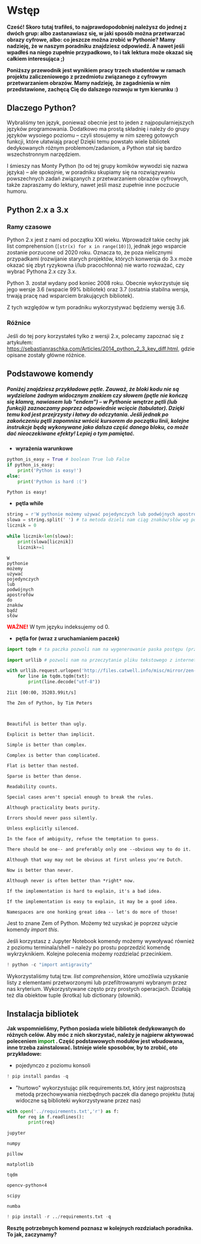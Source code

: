
# Wstęp

**Cześć! Skoro tutaj trafiłeś, to najprawdopodobniej należysz do jednej z dwóch grup: albo zastanawiasz się, w jaki sposób można przetwarzać obrazy cyfrowe, albo: co jeszcze można zrobić w Pythonie? Mamy nadzieję, że w&nbsp;naszym poradniku znajdziesz odpowiedź. A nawet jeśli wpadłeś na niego zupełnie przypadkowo, to i tak lektura może okazać się całkiem interesująca ;)**

**Poniższy przewodnik jest wynikiem pracy trzech studentów w ramach projektu zaliczeniowego z przedmiotu związanego z cyfrowym przetwarzaniem obrazów. Mamy nadzieję, że zagadnienia w nim przedstawione, zachęcą Cię do dalszego rozwoju w tym kierunku :)**

## Dlaczego Python?

Wybraliśmy ten język, ponieważ obecnie jest to jeden z najpopularniejszych języków programowania. Dodatkowo ma prostą składnię i należy do grupy języków wysoiego poziomu – czyli stosujemy w nim szereg gotowych funkcji, które ułatwiają pracę! Dzięki temu powstało wiele bibliotek dedykowanych różnym problemom/zadaniom, a Python stał się bardzo wszechstronnym narzędziem. 

I śmieszy nas Monty Python (to od tej grupy komików wywodzi się nazwa języka) – ale spokojnie, w poradniku skupiamy się na rozwiązywaniu powszechnych zadań związanych z przetwarzaniem obrazów cyfrowych, także zapraszamy do lektury, nawet jeśli masz zupełnie inne poczucie humoru.  

## Python 2.x a 3.x

### Ramy czasowe

Python 2.x jest z nami od początku XXI wieku. Wprowadził takie cechy jak list comprehension (`[str(x) for x in range(10)]`), jednak jego wsparcie zostanie porzucone od 2020 roku. Oznacza to, że poza nielicznymi przypadkami (rozwijanie starych projektów, których konwersja do 3.x może okazać się zbyt ryzykowna i/lub pracochłonna) nie warto rozważać, czy wybrać Pythona 2.x czy 3.x.  

Python 3. został wydany pod koniec 2008 roku. Obecnie wykorzystuje się jego wersje 3.6 (wspacie 99% bibliotek) oraz 3.7 (ostatnia stabilna wersja, trwają pracę nad wsparciem brakujących bibliotek).  

Z tych względów w tym poradniku wykorzystywać będziemy wersję 3.6.

### Różnice

Jeśli do tej pory korzystałeś tylko z wersji 2.x, polecamy zapoznać się z artykułem: https://sebastianraschka.com/Articles/2014_python_2_3_key_diff.html, gdzie opisane zostały główne różnice.

## Podstawowe komendy

##### Poniżej znajdziesz przykładowe pętle. Zauważ, że bloki kodu nie są wydzielone żadnym widocznym znakiem czy słowem (pętle nie kończą się klamrą, nawiasem lub "endem") – w Pythonie wnętrze pętli (lub funkcji) zaznaczamy poprzez odpowiednie wcięcie (tabulator). Dzięki temu kod jest przejrzysty i łatwy do odczytania. Jeśli jednak po zakończeniu pętli zapomnisz wrócić kursorem do początku linii, kolejne instrukcje będą wykonywane jako dalsza część danego bloku, co może dać nieoczekiwane efekty! Lepiej o tym pamiętać.

* **wyrażenia warunkowe**


```python
python_is_easy = True # boolean True lub False
if python_is_easy:
    print('Python is easy!')
else:
    print('Python is hard :(')
```

    Python is easy!


* **pętla while**


```python
string = r'W pythonie możemy używać pojedynczych lub podwójnych apostrofów do znaków bądź słów'
slowa = string.split(' ') # ta metoda dzieli nam ciąg znaków/słów wg podanego kryterium, tutaj po spacji.
licznik = 0

while licznik<len(slowa):
    print(slowa[licznik])
    licznik+=1
```

    W
    pythonie
    możemy
    używać
    pojedynczych
    lub
    podwójnych
    apostrofów
    do
    znaków
    bądź
    słów


<font color= red> **WAŻNE!** </font> W tym języku indeksujemy od 0.

* **pętla for (wraz z uruchamianiem paczek)**


```python
import tqdm # ta paczka pozwoli nam na wygenerowanie paska postępu (przydatne przy długich operacjach)
```


```python
import urllib # pozwoli nam na przeczytanie pliku tekstowego z internetu
```


```python
with urllib.request.urlopen('http://files.catwell.info/misc/mirror/zen-of-python.txt') as txt:
    for line in tqdm.tqdm(txt):
        print(line.decode("utf-8"))
```

    21it [00:00, 35203.99it/s]

    The Zen of Python, by Tim Peters
    
    
    
    Beautiful is better than ugly.
    
    Explicit is better than implicit.
    
    Simple is better than complex.
    
    Complex is better than complicated.
    
    Flat is better than nested.
    
    Sparse is better than dense.
    
    Readability counts.
    
    Special cases aren't special enough to break the rules.
    
    Although practicality beats purity.
    
    Errors should never pass silently.
    
    Unless explicitly silenced.
    
    In the face of ambiguity, refuse the temptation to guess.
    
    There should be one-- and preferably only one --obvious way to do it.
    
    Although that way may not be obvious at first unless you're Dutch.
    
    Now is better than never.
    
    Although never is often better than *right* now.
    
    If the implementation is hard to explain, it's a bad idea.
    
    If the implementation is easy to explain, it may be a good idea.
    
    Namespaces are one honking great idea -- let's do more of those!
    


    


Jest to znane Zem of Python. Możemy też uzyskać je poprzez użycie komendy *import this*.

Jeśli korzystasz z Jupyter Notebook komendy możemy wywoływać również z poziomu terminala/shell – należy po prostu poprzedzić komendę wykrzyknikiem. Kolejne polecenia możemy rozdzielać przecinkiem. 


```python
! python -c "import antigravity"
```

Wykorzystaliśmy tutaj tzw. *list comprehension*, które umożliwia uzyskanie listy z elementami przetworzonymi lub przefiltrowanymi wybranym przez nas kryterium. Wykorzystywane często przy prostych operacjach. Działają też dla obiektow tuple (krotka) lub dictionary (słownik).

## Instalacja bibliotek

**Jak wspomnieliśmy, Python posiada wiele bibliotek dedykowanych do różnych celów.  Aby móc z nich skorzystać, należy je najpierw aktywować poleceniem <font color= green>import </font>. Część podstawowych modułów jest wbudowana, inne trzeba zainstalować. Istnieje wiele sposobów, by to zrobić, oto przykładowe:**

* pojedynczo z poziomu konsoli


```python
! pip install pandas -q
```

* "hurtowo" wykorzystując plik requirements.txt, który jest najprostszą metodą przechowywania niezbędnych paczek dla danego projektu (tutaj widoczne są biblioteki wykorzystywane przez nas)


```python
with open('../requirements.txt','r') as f:
    for req in f.readlines():
        print(req)
```

    jupyter
    
    numpy
    
    pillow
    
    matplotlib
    
    tqdm
    
    opencv-python<4
    
    scipy
    
    numba



```python
! pip install -r ../requirements.txt -q
```

**Resztę potrzebnych komend poznasz w kolejnych rozdziałach poradnika. To jak, zaczynamy?**
